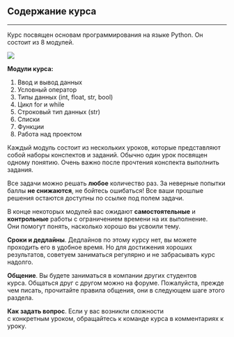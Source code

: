 ## Содержание курса
----------------

Курс посвящен основам программирования на языке Python. Он состоит из 8 модулей.

![](https://www.python.org/static/community_logos/python-logo-master-v3-TM.png)

**Модули курса:**

1.  Ввод и вывод данных
2.  Условный оператор
3.  Типы данных (int, float, str, bool)
4.  Цикл for и while
5.  Строковый тип данных (str)
6.  Списки
7.  Функции
8.  Работа над проектом

Каждый модуль состоит из нескольких уроков, которые представляют собой наборы конспектов и заданий. Обычно один урок посвящен одному понятию. Очень важно после прочтения конспекта выполнить задания.

Все задачи можно решать **любое** количество раз. За неверные попытки баллы **не снижаются**, не бойтесь ошибаться! Все ваши прошлые решения остаются доступны по ссылке под полем задачи.

В конце некоторых модулей вас ожидают **самостоятельные** и **контрольные** работы с ограничением времени на их выполнение. Они помогут понять, насколько хорошо вы усвоили тему.

**Сроки и дедлайны**. Дедлайнов по этому курсу нет, вы можете проходить его в удобное время. Но для достижения хороших результатов, советуем заниматься регулярно и не забрасывать курс надолго.

**Общение**. Вы будете заниматься в компании других студентов курса. Общаться друг с другом можно на форуме. Пожалуйста, прежде чем писать, прочитайте правила общения, они в следующем шаге этого раздела.

**Как задать вопрос**. Если у вас возникли сложности с конкретным уроком, обращайтесь к команде курса в комментариях к уроку.